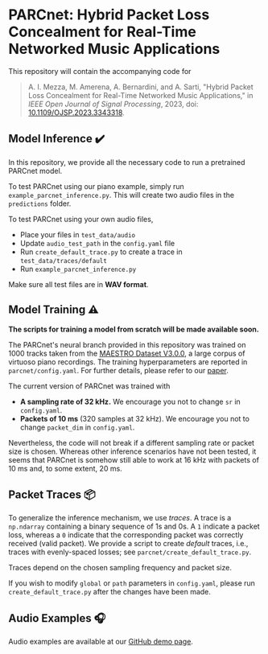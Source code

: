 # PARCnet: Hybrid Packet Loss Concealment for Real-Time Networked Music Applications

This repository will contain the accompanying code for 
> A. I. Mezza, M. Amerena, A. Bernardini, and A. Sarti, "Hybrid Packet Loss Concealment for Real-Time Networked Music Applications," in *IEEE Open Journal of Signal Processing*, 2023, doi: [10.1109/OJSP.2023.3343318](https://doi.org/10.1109/OJSP.2023.3343318).

## Model Inference ✔️
In this repository, we provide all the necessary code to run a pretrained PARCnet model. 

To test PARCnet using our piano example, simply run `example_parcnet_inference.py`. This will create two audio files in the `predictions` folder.

To test PARCnet using your own audio files, 
- Place your files in `test_data/audio`
- Update `audio_test_path` in the `config.yaml` file
- Run `create_default_trace.py` to create a trace in `test_data/traces/default`
- Run `example_parcnet_inference.py`

Make sure all test files are in __WAV format__.

## Model Training :warning:

__The scripts for training a model from scratch will be made available soon.__

The PARCnet's neural branch provided in this repository was trained on 1000 tracks taken from the [MAESTRO Dataset V3.0.0](https://magenta.tensorflow.org/datasets/maestro), a large corpus of virtuoso piano recordings. The training hyperparameters are reported in `parcnet/config.yaml`. For further details, please refer to our [paper](https://doi.org/10.1109/OJSP.2023.3343318).

The current version of PARCnet was trained with
- __A sampling rate of 32 kHz.__ We encourage you not to change `sr` in `config.yaml`. 
- __Packets of 10 ms__ (320 samples at 32 kHz). We encourage you not to change `packet_dim` in `config.yaml`. 

Nevertheless, the code will not break if a different sampling rate or packet size is chosen. Whereas other inference scenarios have not been tested, it seems that PARCnet is somehow still able to work at 16 kHz with packets of 10 ms and, to some extent, 20 ms.

## Packet Traces 📦
To generalize the inference mechanism, we use *traces*. A trace is a `np.ndarray` containing a binary sequence of 1s and 0s. A `1` indicate a packet loss, whereas a `0` indicate that the corresponding packet was correctly received (valid packet). We provide a script to create *default* traces, i.e., traces with evenly-spaced losses; see `parcnet/create_default_trace.py`.

Traces depend on the chosen sampling frequency and packet size.

If you wish to modify `global` or `path` parameters in `config.yaml`, please run `create_default_trace.py` after the changes have been made.

## Audio Examples 🎧
Audio examples are available at our [GitHub demo page](https://polimi-ispl.github.io/PARCnet/).
